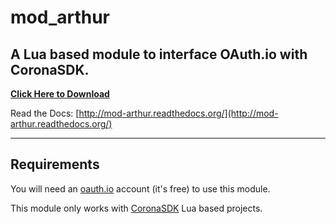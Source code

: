 # mod_arthur

## A Lua based module to interface OAuth.io with CoronaSDK.

__[Click Here to Download]()__

Read the Docs: [http://mod-arthur.readthedocs.org/](http://mod-arthur.readthedocs.org/)

---

## Requirements

You will need an [oauth.io](https://oauth.io) account (it's free) to use this module.

This module only works with [CoronaSDK](http://coronalabs.com) Lua based projects.
